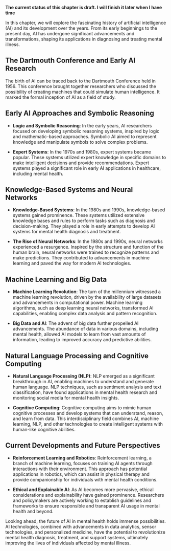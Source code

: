**The current status of this chapter is draft. I will finish it later when I have time**

In this chapter, we will explore the fascinating history of artificial intelligence (AI) and its development over the years. From its early beginnings to the present day, AI has undergone significant advancements and transformations, shaping its applications in diagnosing and treating mental illness.

The Dartmouth Conference and Early AI Research
----------------------------------------------

The birth of AI can be traced back to the Dartmouth Conference held in 1956. This conference brought together researchers who discussed the possibility of creating machines that could simulate human intelligence. It marked the formal inception of AI as a field of study.

Early AI Approaches and Symbolic Reasoning
------------------------------------------

* **Logic and Symbolic Reasoning**: In the early years, AI researchers focused on developing symbolic reasoning systems, inspired by logic and mathematic-based approaches. Symbolic AI aimed to represent knowledge and manipulate symbols to solve complex problems.

* **Expert Systems**: In the 1970s and 1980s, expert systems became popular. These systems utilized expert knowledge in specific domains to make intelligent decisions and provide recommendations. Expert systems played a significant role in early AI applications in healthcare, including mental health.

Knowledge-Based Systems and Neural Networks
-------------------------------------------

* **Knowledge-Based Systems**: In the 1980s and 1990s, knowledge-based systems gained prominence. These systems utilized extensive knowledge bases and rules to perform tasks such as diagnosis and decision-making. They played a role in early attempts to develop AI systems for mental health diagnosis and treatment.

* **The Rise of Neural Networks**: In the 1980s and 1990s, neural networks experienced a resurgence. Inspired by the structure and function of the human brain, neural networks were trained to recognize patterns and make predictions. They contributed to advancements in machine learning and paved the way for modern AI technologies.

Machine Learning and Big Data
-----------------------------

* **Machine Learning Revolution**: The turn of the millennium witnessed a machine learning revolution, driven by the availability of large datasets and advancements in computational power. Machine learning algorithms, such as deep learning neural networks, transformed AI capabilities, enabling complex data analysis and pattern recognition.

* **Big Data and AI**: The advent of big data further propelled AI advancements. The abundance of data in various domains, including mental health, allowed AI models to learn from vast amounts of information, leading to improved accuracy and predictive abilities.

Natural Language Processing and Cognitive Computing
---------------------------------------------------

* **Natural Language Processing (NLP)**: NLP emerged as a significant breakthrough in AI, enabling machines to understand and generate human language. NLP techniques, such as sentiment analysis and text classification, have found applications in mental health research and monitoring social media for mental health insights.

* **Cognitive Computing**: Cognitive computing aims to mimic human cognitive processes and develop systems that can understand, reason, and learn from data. This interdisciplinary field combines AI, machine learning, NLP, and other technologies to create intelligent systems with human-like cognitive abilities.

Current Developments and Future Perspectives
--------------------------------------------

* **Reinforcement Learning and Robotics**: Reinforcement learning, a branch of machine learning, focuses on training AI agents through interactions with their environment. This approach has potential applications in robotics, which can assist in physical therapy and provide companionship for individuals with mental health conditions.

* **Ethical and Explainable AI**: As AI becomes more pervasive, ethical considerations and explainability have gained prominence. Researchers and policymakers are actively working to establish guidelines and frameworks to ensure responsible and transparent AI usage in mental health and beyond.

Looking ahead, the future of AI in mental health holds immense possibilities. AI technologies, combined with advancements in data analytics, sensor technologies, and personalized medicine, have the potential to revolutionize mental health diagnosis, treatment, and support systems, ultimately improving the lives of individuals affected by mental illness.
